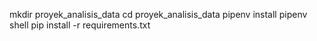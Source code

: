 mkdir proyek_analisis_data
cd proyek_analisis_data
pipenv install
pipenv shell
pip install -r requirements.txt